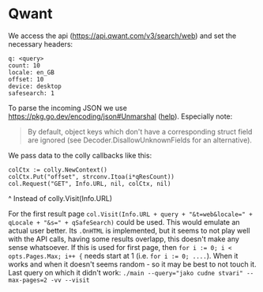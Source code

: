 # Qwant

We access the api (https://api.qwant.com/v3/search/web) and set the necessary headers: <br>

```
q: <query>
count: 10
locale: en_GB
offset: 10
device: desktop
safesearch: 1
```

To parse the incoming JSON we use https://pkg.go.dev/encoding/json#Unmarshal ([help](https://www.sohamkamani.com/golang/json/)). Especially note:

> By default, object keys which don't have a corresponding struct field are ignored (see Decoder.DisallowUnknownFields for an alternative).

We pass data to the colly callbacks like this:

```
colCtx := colly.NewContext()
colCtx.Put("offset", strconv.Itoa(i*qResCount))
col.Request("GET", Info.URL, nil, colCtx, nil)
```

^ Instead of colly.Visit(Info.URL)

For the first result page `col.Visit(Info.URL + query + "&t=web&locale=" + qLocale + "&s=" + qSafeSearch)` could be used. This would emulate an actual user better. Its `.OnHTML` is implemented, but it seems to not play well with the API calls, having some results overlapp, this doesn't make any sense whatsoever. If this is used for first page, then `for i := 0; i < opts.Pages.Max; i++ {` needs start at 1 (i.e. `for i := 0; ....`). When it works and when it doesn't seems random - so it may be best to not touch it. Last query on which it didn't work: `./main --query="jako cudne stvari" --max-pages=2 -vv --visit`
